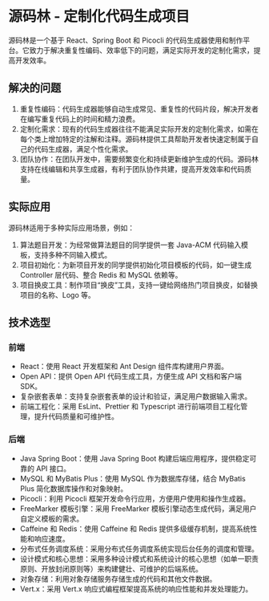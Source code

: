 # 源码林 - 定制化代码生成项目

源码林是一个基于 React、Spring Boot 和 Picocli 的代码生成器使用和制作平台。它致力于解决重复性编码、效率低下的问题，满足实际开发的定制化需求，提高开发效率。

## 解决的问题

1. 重复性编码：代码生成器能够自动生成常见、重复性的代码片段，解决开发者在编写重复代码上的时间和精力浪费。
2. 定制化需求：现有的代码生成器往往不能满足实际开发的定制化需求，如需在每个类上增加特定的注解和注释。源码林提供工具帮助开发者快速定制属于自己的代码生成器，满足个性化需求。
3. 团队协作：在团队开发中，需要频繁变化和持续更新维护生成的代码。源码林支持在线编辑和共享生成器，有利于团队协作共建，提高开发效率和代码质量。

## 实际应用

源码林适用于多种实际应用场景，例如：

1. 算法题目开发：为经常做算法题目的同学提供一套 Java-ACM 代码输入模板，支持多种不同输入模式。
2. 项目初始化：为新项目开发的同学提供初始化项目模板的代码，如一键生成 Controller 层代码、整合 Redis 和 MySQL 依赖等。
3. 项目换皮工具：制作项目“换皮”工具，支持一键给网络热门项目换皮，如替换项目的名称、Logo 等。

## 技术选型

### 前端

- React：使用 React 开发框架和 Ant Design 组件库构建用户界面。
- Open API：提供 Open API 代码生成工具，方便生成 API 文档和客户端 SDK。
- 复杂嵌套表单：支持复杂嵌套表单的设计和验证，满足用户数据输入需求。
- 前端工程化：采用 EsLint、Prettier 和 Typescript 进行前端项目工程化管理，提升代码质量和可维护性。

### 后端

- Java Spring Boot：使用 Java Spring Boot 构建后端应用程序，提供稳定可靠的 API 接口。
- MySQL 和 MyBatis Plus：使用 MySQL 作为数据库存储，结合 MyBatis Plus 简化数据库操作和对象映射。
- Picocli：利用 Picocli 框架开发命令行应用，方便用户使用和操作生成器。
- FreeMarker 模板引擎：采用 FreeMarker 模板引擎动态生成代码，满足用户自定义模板的需求。
- Caffeine 和 Redis：使用 Caffeine 和 Redis 提供多级缓存机制，提高系统性能和响应速度。
- 分布式任务调度系统：采用分布式任务调度系统实现后台任务的调度和管理。
- 设计模式和核心思想：采用多种设计模式和系统设计的核心思想（如单一职责原则、开放封闭原则等）来构建健壮、可维护的后端系统。
- 对象存储：利用对象存储服务存储生成的代码和其他文件数据。
- Vert.x：采用 Vert.x 响应式编程框架提高系统的响应性能和并发处理能力。